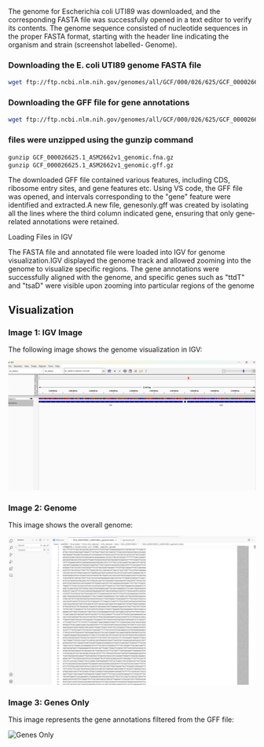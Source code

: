 The genome for Escherichia coli UTI89 was downloaded, and the corresponding FASTA file was successfully opened in a text editor to verify its contents. The genome sequence consisted of nucleotide sequences in the proper FASTA format, starting with the header line indicating the organism and strain (screenshot labelled- Genome).

### Downloading the E. coli UTI89 genome FASTA file
```bash
wget ftp://ftp.ncbi.nlm.nih.gov/genomes/all/GCF/000/026/625/GCF_000026625.1_ASM2662v1_genomic.fna.gz
```

### Downloading the GFF file for gene annotations

```bash
wget ftp://ftp.ncbi.nlm.nih.gov/genomes/all/GCF/000/026/625/GCF_000026625.1_ASM2662v1_genomic.gff.gz
```
### files were unzipped using the gunzip command

```basha
gunzip GCF_000026625.1_ASM2662v1_genomic.fna.gz
gunzip GCF_000026625.1_ASM2662v1_genomic.gff.gz
```

The downloaded GFF file contained various features, including CDS, ribosome entry sites, and gene features etc. Using VS code, the GFF file was opened, and intervals corresponding to the "gene" feature were identified and extracted.A new file, genesonly.gff was created by isolating all the lines where the third column indicated gene, ensuring that only gene-related annotations were retained.


Loading Files in IGV 

The FASTA file and annotated file were loaded into IGV for genome visualization.IGV displayed the genome track and allowed zooming into the genome to visualize specific regions. The gene annotations were successfully aligned with the genome, and specific genes such as "ttdT" and "tsaD" were visible upon zooming into particular regions of the genome

## Visualization 

### Image 1: IGV Image
The following image shows the genome visualization in IGV:

![IGV Genome Visualization](image-1.png)

### Image 2: Genome
This image shows the overall genome:

![Genome](image-2.png)

### Image 3: Genes Only
This image represents the gene annotations filtered from the GFF file:

![Genes Only](image-3.png)




